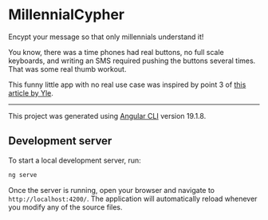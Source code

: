 # MillennialCypher

Encypt your message so that only millennials understand it!

You know, there was a time phones had real buttons, no full scale keyboards, 
and writing an SMS required pushing the buttons several times.
That was some real thumb workout.

This funny little app with no real use case was inspired by point 3 of 
[this article by Yle](https://yle.fi/a/74-20137755).

---

This project was generated using [Angular CLI](https://github.com/angular/angular-cli) version 19.1.8.

## Development server

To start a local development server, run:

```bash
ng serve
```

Once the server is running, open your browser and navigate to `http://localhost:4200/`. The application will automatically reload whenever you modify any of the source files.
